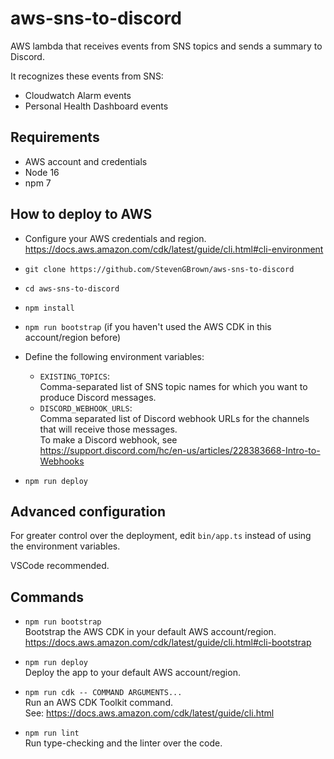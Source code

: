 # aws-sns-to-discord

AWS lambda that receives events from SNS topics and sends a summary to Discord.

It recognizes these events from SNS:

- Cloudwatch Alarm events
- Personal Health Dashboard events

## Requirements

- AWS account and credentials
- Node 16
- npm 7

## How to deploy to AWS

- Configure your AWS credentials and region.  
  https://docs.aws.amazon.com/cdk/latest/guide/cli.html#cli-environment

- `git clone https://github.com/StevenGBrown/aws-sns-to-discord`
- `cd aws-sns-to-discord`
- `npm install`
- `npm run bootstrap` (if you haven't used the AWS CDK in this account/region before)

- Define the following environment variables:

  - `EXISTING_TOPICS`:  
    Comma-separated list of SNS topic names for which you want to produce Discord messages.
  - `DISCORD_WEBHOOK_URLS`:  
    Comma separated list of Discord webhook URLs for the channels that will receive those messages.  
    To make a Discord webhook, see https://support.discord.com/hc/en-us/articles/228383668-Intro-to-Webhooks

- `npm run deploy`

## Advanced configuration

For greater control over the deployment, edit `bin/app.ts` instead of using the environment variables.

VSCode recommended.

## Commands

- `npm run bootstrap`  
  Bootstrap the AWS CDK in your default AWS account/region.  
  https://docs.aws.amazon.com/cdk/latest/guide/cli.html#cli-bootstrap

- `npm run deploy`  
  Deploy the app to your default AWS account/region.

- `npm run cdk -- COMMAND ARGUMENTS...`  
  Run an AWS CDK Toolkit command.  
  See: https://docs.aws.amazon.com/cdk/latest/guide/cli.html

- `npm run lint`  
  Run type-checking and the linter over the code.
